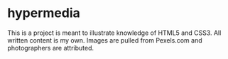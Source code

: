 # hypermedia
This is a project is meant to illustrate knowledge of HTML5 and CSS3. All written content is my own. Images are pulled from Pexels.com and photographers are attributed. 
